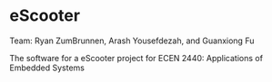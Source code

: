 # eScooter
Team: Ryan ZumBrunnen, Arash Yousefdezah, and Guanxiong Fu

The software for a eScooter project for ECEN 2440: Applications of Embedded Systems
